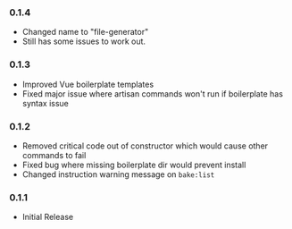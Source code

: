 ### 0.1.4

* Changed name to "file-generator"
* Still has some issues to work out.

### 0.1.3

* Improved Vue boilerplate templates
* Fixed major issue where artisan commands won't run if boilerplate has syntax issue

### 0.1.2

* Removed critical code out of constructor which would cause other commands to fail
* Fixed bug where missing boilerplate dir would prevent install
* Changed instruction warning message on `bake:list`

### 0.1.1

* Initial Release

